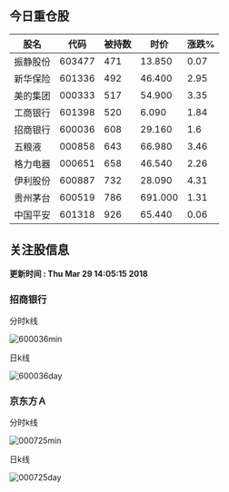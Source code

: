 
## 今日重仓股 

|股名|代码|被持数|时价|涨跌%|
|---|---|---|---|---|
|振静股份|603477|471|13.850|0.07|
|新华保险|601336|492|46.400|2.95|
|美的集团|000333|517|54.900|3.35|
|工商银行|601398|520|6.090|1.84|
|招商银行|600036|608|29.160|1.6|
|五粮液|000858|643|66.980|3.46|
|格力电器|000651|658|46.540|2.26|
|伊利股份|600887|732|28.090|4.31|
|贵州茅台|600519|786|691.000|1.31|
|中国平安|601318|926|65.440|0.06|

## 关注股信息
**更新时间 : Thu Mar 29 14:05:15 2018**
### 招商银行 
分时k线

![600036min](http://image.sinajs.cn/newchart/min/n/sh600036.gif)

日k线

![600036day](http://image.sinajs.cn/newchart/daily/n/sh600036.gif)

### 京东方Ａ 
分时k线

![000725min](http://image.sinajs.cn/newchart/min/n/sz000725.gif)

日k线

![000725day](http://image.sinajs.cn/newchart/daily/n/sz000725.gif)

